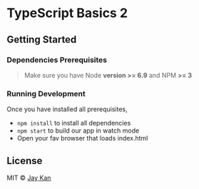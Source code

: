 # TypeScript Basics 2

## Getting Started 
### Dependencies Prerequisites
> Make sure you have Node **version >= 6.9** and NPM **>= 3**

### Running Development
Once you have installed all prerequisites,

* `npm install` to install all dependencies
* `npm start` to build our app in watch mode
* Open your fav browser that loads index.html

## License
MIT © [Jay Kan](https://github.com/JayKan)

